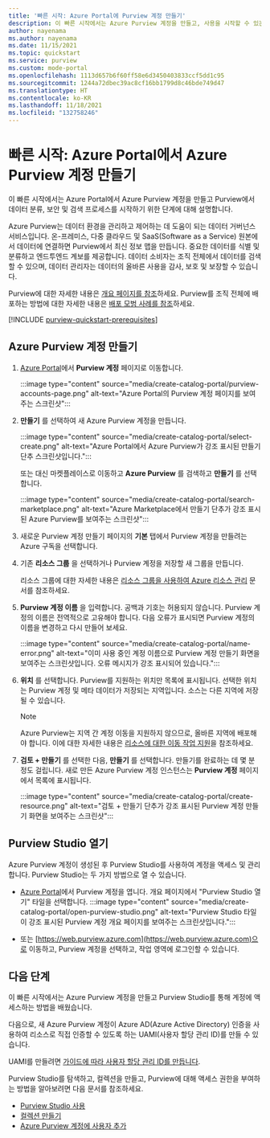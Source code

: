 ```yaml
---
title: '빠른 시작: Azure Portal에 Purview 계정 만들기'
description: 이 빠른 시작에서는 Azure Purview 계정을 만들고, 사용을 시작할 수 있는 권한을 구성하는 방법을 설명합니다.
author: nayenama
ms.author: nayenama
ms.date: 11/15/2021
ms.topic: quickstart
ms.service: purview
ms.custom: mode-portal
ms.openlocfilehash: 1113d657b6f60ff58e6d3450403833ccf5dd1c95
ms.sourcegitcommit: 1244a72dbec39ac8cf16bb1799d8c46bde749d47
ms.translationtype: HT
ms.contentlocale: ko-KR
ms.lasthandoff: 11/18/2021
ms.locfileid: "132758246"
---
```

# <a name="quickstart-create-an-azure-purview-account-in-the-azure-portal"></a>빠른 시작: Azure Portal에서 Azure Purview 계정 만들기

이 빠른 시작에서는 Azure Portal에서 Azure Purview 계정을 만들고 Purview에서 데이터 분류, 보안 및 검색 프로세스를 시작하기 위한 단계에 대해 설명합니다.

Azure Purview는 데이터 환경을 관리하고 제어하는 데 도움이 되는 데이터 거버넌스 서비스입니다. 온-프레미스, 다중 클라우드 및 SaaS(Software as a Service) 원본에서 데이터에 연결하면 Purview에서 최신 정보 맵을 만듭니다. 중요한 데이터를 식별 및 분류하고 엔드투엔드 계보를 제공합니다. 데이터 소비자는 조직 전체에서 데이터를 검색할 수 있으며, 데이터 관리자는 데이터의 올바른 사용을 감사, 보호 및 보장할 수 있습니다.

Purview에 대한 자세한 내용은 [개요 페이지를 참조](overview.md)하세요. Purview를 조직 전체에 배포하는 방법에 대한 자세한 내용은 [배포 모범 사례를 참조](deployment-best-practices.md)하세요.

[!INCLUDE [purview-quickstart-prerequisites](includes/purview-quickstart-prerequisites.md)]

## <a name="create-an-azure-purview-account"></a>Azure Purview 계정 만들기

1. [Azure Portal](https://portal.azure.com)에서 **Purview 계정** 페이지로 이동합니다.

    :::image type="content" source="media/create-catalog-portal/purview-accounts-page.png" alt-text="Azure Portal의 Purview 계정 페이지를 보여주는 스크린샷":::

1. **만들기** 를 선택하여 새 Azure Purview 계정을 만듭니다.

   :::image type="content" source="media/create-catalog-portal/select-create.png" alt-text="Azure Portal에서 Azure Purview가 강조 표시된 만들기 단추 스크린샷입니다.":::
  
      또는 대신 마켓플레이스로 이동하고 **Azure Purview** 를 검색하고 **만들기** 를 선택합니다.

     :::image type="content" source="media/create-catalog-portal/search-marketplace.png" alt-text="Azure Marketplace에서 만들기 단추가 강조 표시된 Azure Purview를 보여주는 스크린샷":::

1. 새로운 Purview 계정 만들기 페이지의 **기본** 탭에서 Purview 계정을 만들려는 Azure 구독을 선택합니다.

1. 기존 **리소스 그룹** 을 선택하거나 Purview 계정을 저장할 새 그룹을 만듭니다.

    리소스 그룹에 대한 자세한 내용은 [리소스 그룹을 사용하여 Azure 리소스 관리](../azure-resource-manager/management/manage-resource-groups-portal.md#what-is-a-resource-group) 문서를 참조하세요.

1. **Purview 계정 이름** 을 입력합니다. 공백과 기호는 허용되지 않습니다.
    Purview 계정의 이름은 전역적으로 고유해야 합니다. 다음 오류가 표시되면 Purview 계정의 이름을 변경하고 다시 만들어 보세요.

    :::image type="content" source="media/create-catalog-portal/name-error.png" alt-text="이미 사용 중인 계정 이름으로 Purview 계정 만들기 화면을 보여주는 스크린샷입니다. 오류 메시지가 강조 표시되어 있습니다.":::

1. **위치** 를 선택합니다.
    Purview를 지원하는 위치만 목록에 표시됩니다. 선택한 위치는 Purview 계정 및 메타 데이터가 저장되는 지역입니다. 소스는 다른 지역에 저장될 수 있습니다.

      > [!Note]
      > Azure Purview는 지역 간 계정 이동을 지원하지 않으므로, 올바른 지역에 배포해야 합니다. 이에 대한 자세한 내용은 [리소스에 대한 이동 작업 지원](../azure-resource-manager/management/move-support-resources.md)을 참조하세요.

1. **검토 + 만들기** 를 선택한 다음, **만들기** 를 선택합니다. 만들기를 완료하는 데 몇 분 정도 걸립니다. 새로 만든 Azure Purview 계정 인스턴스는 **Purview 계정** 페이지에서 목록에 표시됩니다.

    :::image type="content" source="media/create-catalog-portal/create-resource.png" alt-text="검토 + 만들기 단추가 강조 표시된 Purview 계정 만들기 화면을 보여주는 스크린샷":::

## <a name="open-purview-studio"></a>Purview Studio 열기

Azure Purview 계정이 생성된 후 Purview Studio를 사용하여 계정을 액세스 및 관리합니다. Purview Studio는 두 가지 방법으로 열 수 있습니다.

* [Azure Portal](https://portal.azure.com)에서 Purview 계정을 엽니다. 개요 페이지에서 "Purview Studio 열기" 타일을 선택합니다.
    :::image type="content" source="media/create-catalog-portal/open-purview-studio.png" alt-text="Purview Studio 타일이 강조 표시된 Purview 계정 개요 페이지를 보여주는 스크린샷입니다.":::

* 또는 [https://web.purview.azure.com](https://web.purview.azure.com)으로 이동하고, Purview 계정을 선택하고, 작업 영역에 로그인할 수 있습니다.

## <a name="next-steps"></a>다음 단계

이 빠른 시작에서는 Azure Purview 계정을 만들고 Purview Studio를 통해 계정에 액세스하는 방법을 배웠습니다.

다음으로, 새 Azure Purview 계정이 Azure AD(Azure Active Directory) 인증을 사용하여 리소스로 직접 인증할 수 있도록 하는 UAMI(사용자 할당 관리 ID)를 만들 수 있습니다.

UAMI를 만들려면 [가이드에 따라 사용자 할당 관리 ID를 만듭니다](manage-credentials.md#create-a-user-assigned-managed-identity).

Purview Studio를 탐색하고, 컬렉션을 만들고, Purview에 대해 액세스 권한을 부여하는 방법을 알아보려면 다음 문서를 참조하세요.

* [Purview Studio 사용](use-purview-studio.md)
* [컬렉션 만들기](quickstart-create-collection.md)
* [Azure Purview 계정에 사용자 추가](catalog-permissions.md)


